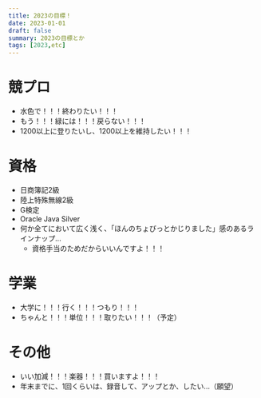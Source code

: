```yaml
---
title: 2023の目標！
date: 2023-01-01
draft: false
summary: 2023の目標とか
tags: [2023,etc]
---
```

# 競プロ
* 水色で！！！終わりたい！！！
* もう！！！緑には！！！戻らない！！！
* 1200以上に登りたいし、1200以上を維持したい！！！

# 資格
* 日商簿記2級
* 陸上特殊無線2級
* G検定
* Oracle Java Silver
* 何か全てにおいて広く浅く、「ほんのちょびっとかじりました」感のあるラインナップ…
    * 資格手当のためだからいいんですよ！！！

# 学業
* 大学に！！！行く！！！つもり！！！
* ちゃんと！！！単位！！！取りたい！！！（予定）

# その他
* いい加減！！！楽器！！！買いますよ！！！
* 年末までに、1回くらいは、録音して、アップとか、したい…（願望）